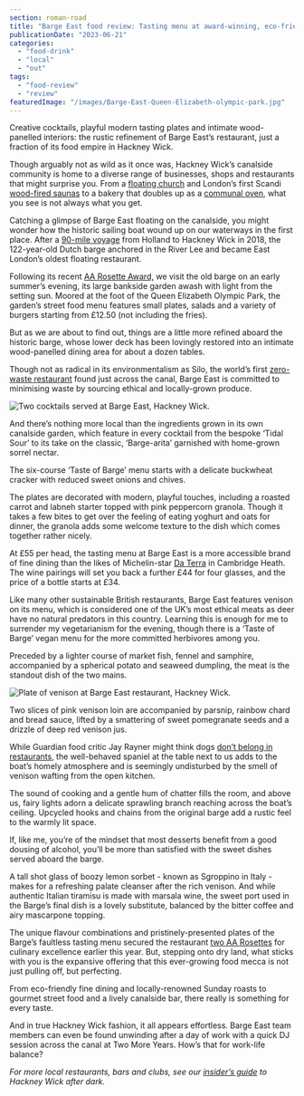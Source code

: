 ```yaml
---
section: roman-road
title: "Barge East food review: Tasting menu at award-winning, eco-friendly barge restaurant in Hackney Wick"
publicationDate: "2023-06-21"
categories: 
  - "food-drink"
  - "local"
  - "out"
tags: 
  - "food-review"
  - "review"
featuredImage: "/images/Barge-East-Queen-Elizabeth-olympic-park.jpg"
---
```


Creative cocktails, playful modern tasting plates and intimate wood-panelled interiors: the rustic refinement of Barge East’s restaurant, just a fraction of its food empire in Hackney Wick.

Though arguably not as wild as it once was, Hackney Wick’s canalside community is home to a diverse range of businesses, shops and restaurants that might surprise you. From a [floating church](https://romanroadlondon.com/captain-dave-floating-church-reverend-hackney-wick/) and London’s first Scandi [wood-fired saunas](https://romanroadlondon.com/community-sauna-baths-hackney-wick-review/) to a bakery that doubles up as a [communal oven](https://romanroadlondon.com/peoples-oven-hearth-bakery-hackney-wick/), what you see is not always what you get.  

Catching a glimpse of Barge East floating on the canalside, you might wonder how the historic sailing boat wound up on our waterways in the first place. After a [90-mile voyage](https://romanroadlondon.com/barge-east-restaurant-hackney-wick/) from Holland to Hackney Wick in 2018, the 122-year-old Dutch barge anchored in the River Lee and became East London’s oldest floating restaurant.

Following its recent [AA Rosette Award,](https://romanroadlondon.com/barge-east-hackney-wick-aa-rosettes-restaurant-awards/) we visit the old barge on an early summer’s evening, its large bankside garden awash with light from the setting sun. Moored at the foot of the Queen Elizabeth Olympic Park, the garden’s street food menu features small plates, salads and a variety of burgers starting from £12.50 (not including the fries). 

But as we are about to find out, things are a little more refined aboard the historic barge, whose lower deck has been lovingly restored into an intimate wood-panelled dining area for about a dozen tables. 

Though not as radical in its environmentalism as Silo, the world’s first [zero-waste restaurant](https://romanroadlondon.com/silo-zero-waste-hackney-wick-restaurant-review/) found just across the canal, Barge East is committed to minimising waste by sourcing ethical and locally-grown produce. 

![Two cocktails served at Barge East, Hackney Wick.](/images/barge-east-cocktails-1024x683.jpg)

And there’s nothing more local than the ingredients grown in its own canalside garden, which feature in every cocktail from the bespoke ‘Tidal Sour’ to its take on the classic, ‘Barge-arita’ garnished with home-grown sorrel nectar.

The six-course ‘Taste of Barge’ menu starts with a delicate buckwheat cracker with reduced sweet onions and chives. 

The plates are decorated with modern, playful touches, including a roasted carrot and labneh starter topped with pink peppercorn granola. Though it takes a few bites to get over the feeling of eating yoghurt and oats for dinner, the granola adds some welcome texture to the dish which comes together rather nicely. 

At £55 per head, the tasting menu at Barge East is a more accessible brand of fine dining than the likes of Michelin-star [Da Terra](https://bethnalgreenlondon.co.uk/da-terra-rafael-cagali-interview/) in Cambridge Heath. The wine pairings will set you back a further £44 for four glasses, and the price of a bottle starts at £34. 

Like many other sustainable British restaurants, Barge East features venison on its menu, which is considered one of the UK’s most ethical meats as deer have no natural predators in this country. Learning this is enough for me to surrender my vegetarianism for the evening, though there is a ‘Taste of Barge’ vegan menu for the more committed herbivores among you. 

Preceded by a lighter course of market fish, fennel and samphire, accompanied by a spherical potato and seaweed dumpling, the meat is the standout dish of the two mains. 

![Plate of venison at Barge East restaurant, Hackney Wick.](/images/Barge-east-venison-1024x683.jpg)

Two slices of pink venison loin are accompanied by parsnip, rainbow chard and bread sauce, lifted by a smattering of sweet pomegranate seeds and a drizzle of deep red venison jus.

While Guardian food critic Jay Rayner might think dogs [don’t belong in restaurants](https://www.theguardian.com/food/2023/jun/04/the-parakeet-london-the-food-is-great-but-beware-of-the-dogs-restaurant-review), the well-behaved spaniel at the table next to us adds to the boat’s homely atmosphere and is seemingly undisturbed by the smell of venison wafting from the open kitchen. 

The sound of cooking and a gentle hum of chatter fills the room, and above us, fairy lights adorn a delicate sprawling branch reaching across the boat’s ceiling. Upcycled hooks and chains from the original barge add a rustic feel to the warmly lit space.

If, like me, you’re of the mindset that most desserts benefit from a good dousing of alcohol, you’ll be more than satisfied with the sweet dishes served aboard the barge. 

A tall shot glass of boozy lemon sorbet - known as Sgroppino in Italy - makes for a refreshing palate cleanser after the rich venison. And while authentic Italian tiramisu is made with marsala wine, the sweet port used in the Barge’s final dish is a lovely substitute, balanced by the bitter coffee and airy mascarpone topping.

The unique flavour combinations and pristinely-presented plates of the Barge’s faultless tasting menu secured the restaurant [two AA Rosettes](https://romanroadlondon.com/barge-east-hackney-wick-aa-rosettes-restaurant-awards/) for culinary excellence earlier this year. But, stepping onto dry land, what sticks with you is the expansive offering that this ever-growing food mecca is not just pulling off, but perfecting. 

From eco-friendly fine dining and locally-renowned Sunday roasts to gourmet street food and a lively canalside bar, there really is something for every taste. 

And in true Hackney Wick fashion, it all appears effortless. Barge East team members can even be found unwinding after a day of work with a quick DJ session across the canal at Two More Years. How’s that for work-life balance? 

_For more local restaurants, bars and clubs, see our_ [_insider’s guide_](https://romanroadlondon.com/hackney-wick-bars-restaurants-raves/) _to Hackney Wick after dark._ 

